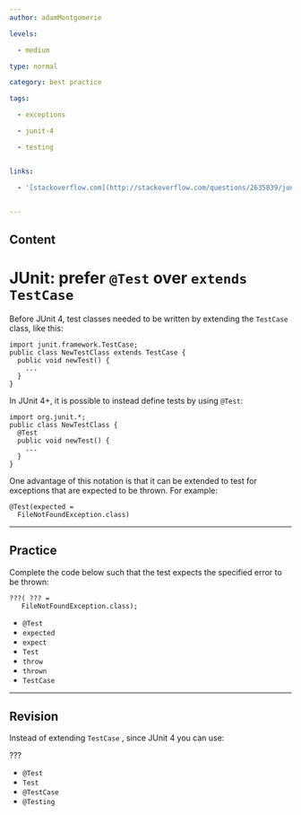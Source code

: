 ```yaml
---
author: adamMontgomerie

levels:

  - medium

type: normal

category: best practice

tags:

  - exceptions

  - junit-4

  - testing


links:

  - '[stackoverflow.com](http://stackoverflow.com/questions/2635839/junit-confusion-use-extend-testcase-or-test){website}'


---
```

## Content
# JUnit: prefer `@Test` over `extends TestCase`

Before JUnit 4, test classes needed to be written by extending the `TestCase` class, like this:
```
import junit.framework.TestCase;
public class NewTestClass extends TestCase {
  public void newTest() {
    ...
  }
}
```
In JUnit 4+, it is possible to instead define tests by using `@Test`:
```
import org.junit.*;
public class NewTestClass {
  @Test
  public void newTest() {
    ...
  }
}
```
One advantage of this notation is that it can be extended to test for exceptions that are expected to be thrown. For example:
```
@Test(expected =
  FileNotFoundException.class)
```

---
## Practice

Complete the code below such that the test expects the specified error to be thrown:
```
???( ??? = 
   FileNotFoundException.class);
```


* `@Test` 
* `expected` 
* `expect` 
* `Test` 
* `throw` 
* `thrown` 
* `TestCase`

---
## Revision

Instead of extending `TestCase` , since JUnit 4 you can use:

???


* `@Test` 
* `Test` 
* `@TestCase` 
* `@Testing`

